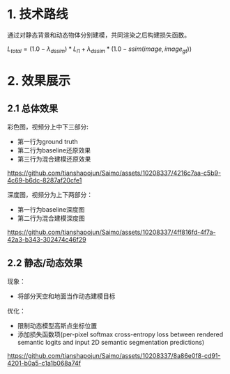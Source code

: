 # 1. 技术路线
通过对静态背景和动态物体分别建模，共同渲染之后构建损失函数。

$L_{total} = (1.0 - \lambda_{dssim}) * L_{l1} + \lambda_{dssim} * (1.0 - ssim(image, image_{gt}))$

# 2. 效果展示
## 2.1 总体效果
彩色图，视频分上中下三部分:
- 第一行为ground truth
- 第二行为baseline还原效果
- 第三行为混合建模还原效果

https://github.com/tianshapojun/Saimo/assets/10208337/4216c7aa-c5b9-4c69-b6dc-8287af20cfe1

深度图，视频分为上下两部分：
- 第一行为baseline深度图
- 第二行为混合建模深度图

https://github.com/tianshapojun/Saimo/assets/10208337/4ff816fd-4f7a-42a3-b343-302474c46f29

## 2.2 静态/动态效果
现象：
- 将部分天空和地面当作动态建模目标

优化：
- 限制动态模型高斯点坐标位置
- 添加损失函数项(per-pixel softmax cross-entropy loss between rendered semantic logits and input 2D semantic segmentation predictions)

https://github.com/tianshapojun/Saimo/assets/10208337/8a86e0f8-cd91-4201-b0a5-c1a1b068a74f









